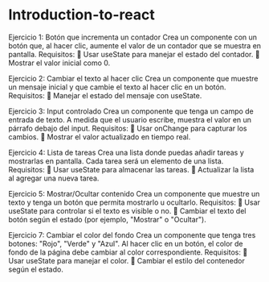 # Introduction-to-react
Ejercicio 1: Botón que incrementa un contador
Crea un componente con un botón que, al hacer clic,
aumente el valor de un contador que se muestra en pantalla.
Requisitos:
 Usar useState para manejar el estado del contador.
 Mostrar el valor inicial como 0.

Ejercicio 2: Cambiar el texto al hacer clic
Crea un componente que muestre un mensaje inicial y que
cambie el texto al hacer clic en un botón.
Requisitos:
 Manejar el estado del mensaje con useState.

Ejercicio 3: Input controlado
Crea un componente que tenga un campo de entrada de
texto. A medida que el usuario escribe, muestra el valor en un
párrafo debajo del input.
Requisitos:
 Usar onChange para capturar los cambios.
 Mostrar el valor actualizado en tiempo real.

Ejercicio 4: Lista de tareas
Crea una lista donde puedas añadir tareas y mostrarlas en
pantalla. Cada tarea será un elemento de una lista.
Requisitos:
 Usar useState para almacenar las tareas.
 Actualizar la lista al agregar una nueva tarea.

Ejercicio 5: Mostrar/Ocultar contenido
Crea un componente que muestre un texto y tenga un botón
que permita mostrarlo u ocultarlo.
Requisitos:
 Usar useState para controlar si el texto es visible o no.
 Cambiar el texto del botón según el estado (por
ejemplo, "Mostrar" o "Ocultar").

Ejercicio 7: Cambiar el color del fondo
Crea un componente que tenga tres botones: "Rojo", "Verde"
y "Azul". Al hacer clic en un botón, el color de fondo de la
página debe cambiar al color correspondiente.
Requisitos:
 Usar useState para manejar el color.
 Cambiar el estilo del contenedor según el estado.
